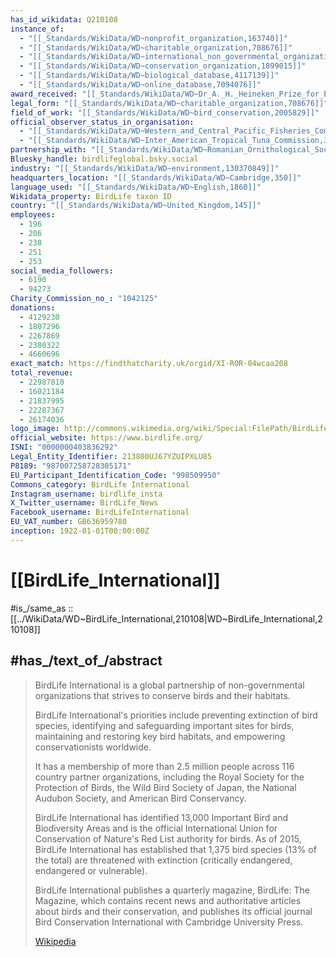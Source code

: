 ```yaml
---
has_id_wikidata: Q210108
instance_of:
  - "[[_Standards/WikiData/WD~nonprofit_organization,163740]]"
  - "[[_Standards/WikiData/WD~charitable_organization,708676]]"
  - "[[_Standards/WikiData/WD~international_non_governmental_organization,1194093]]"
  - "[[_Standards/WikiData/WD~conservation_organization,1899015]]"
  - "[[_Standards/WikiData/WD~biological_database,4117139]]"
  - "[[_Standards/WikiData/WD~online_database,7094076]]"
award_received: "[[_Standards/WikiData/WD~Dr_A._H._Heineken_Prize_for_Environmental_Sciences,278251]]"
legal_form: "[[_Standards/WikiData/WD~charitable_organization,708676]]"
field_of_work: "[[_Standards/WikiData/WD~bird_conservation,2005829]]"
official_observer_status_in_organisation:
  - "[[_Standards/WikiData/WD~Western_and_Central_Pacific_Fisheries_Commission,2565027]]"
  - "[[_Standards/WikiData/WD~Inter_American_Tropical_Tuna_Commission,3153044]]"
partnership_with: "[[_Standards/WikiData/WD~Romanian_Ornithological_Society,28726027]]"
Bluesky_handle: birdlifeglobal.bsky.social
industry: "[[_Standards/WikiData/WD~environment,130370849]]"
headquarters_location: "[[_Standards/WikiData/WD~Cambridge,350]]"
language_used: "[[_Standards/WikiData/WD~English,1860]]"
Wikidata_property: BirdLife taxon ID
country: "[[_Standards/WikiData/WD~United_Kingdom,145]]"
employees:
  - 196
  - 206
  - 238
  - 251
  - 253
social_media_followers:
  - 6190
  - 94273
Charity_Commission_no_: "1042125"
donations:
  - 4129230
  - 1807296
  - 2267869
  - 2380322
  - 4660696
exact_match: https://findthatcharity.uk/orgid/XI-ROR-04wcaa208
total_revenue:
  - 22987810
  - 16021184
  - 21837995
  - 22287367
  - 26174036
logo_image: http://commons.wikimedia.org/wiki/Special:FilePath/BirdLife%20International%20logo.svg
official_website: https://www.birdlife.org/
ISNI: "0000000403836292"
Legal_Entity_Identifier: 213800UJ67YZUIPXLU85
P8189: "987007258728305171"
EU_Participant_Identification_Code: "998509950"
Commons_category: BirdLife International
Instagram_username: birdlife_insta
X_Twitter_username: BirdLife_News
Facebook_username: BirdLifeInternational
EU_VAT_number: GB636959780
inception: 1922-01-01T00:00:00Z
---
```


# [[BirdLife_International]] 

#is_/same_as :: [[../WikiData/WD~BirdLife_International,210108|WD~BirdLife_International,210108]] 

## #has_/text_of_/abstract 

> BirdLife International is a global partnership of non-governmental organizations 
> that strives to conserve birds and their habitats. 
> 
> BirdLife International's priorities include preventing extinction of bird species, identifying and safeguarding important sites for birds, maintaining and restoring key bird habitats, and empowering conservationists worldwide.
>
> It has a membership of more than 2.5 million people across 116 country partner organizations, including the Royal Society for the Protection of Birds, the Wild Bird Society of Japan, the National Audubon Society, and American Bird Conservancy.
>
> BirdLife International has identified 13,000 Important Bird and Biodiversity Areas and is the official International Union for Conservation of Nature's Red List authority for birds. As of 2015, BirdLife International has established that 1,375 bird species (13% of the total) are threatened with extinction (critically endangered, endangered or vulnerable).
>
> BirdLife International publishes a quarterly magazine, BirdLife: The Magazine, which contains recent news and authoritative articles about birds and their conservation, and publishes its official journal Bird Conservation International with Cambridge University Press.
>
> [Wikipedia](https://en.wikipedia.org/wiki/BirdLife%20International) 

